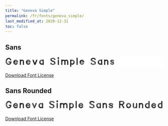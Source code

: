 ```yaml
---
title: "Geneva Simple"
permalink: /fr/fonts/geneva_simple/
last_modified_at: 2020-12-31
toc: false
---
```

## Sans

![Geneva Simple Sans](/assets/images/fonts/geneva_simple_sans.png)

[Download Font License](https://github.com/inkstitch/inkstitch/blob/kerning/fonts/geneva_simple/LICENSE)

## Sans Rounded

![Geneva Simple Sans](/assets/images/fonts/geneva_simple_sans_rounded.png)

[Download Font License](https://github.com/inkstitch/inkstitch/blob/kerning/fonts/geneva_rounded/LICENSE)
